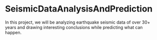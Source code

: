 # SeismicDataAnalysisAndPrediction
In this project, we will be analyzing earthquake seismic data of over 30+ years and drawing interesting conclusions while predicting what can happen. 
